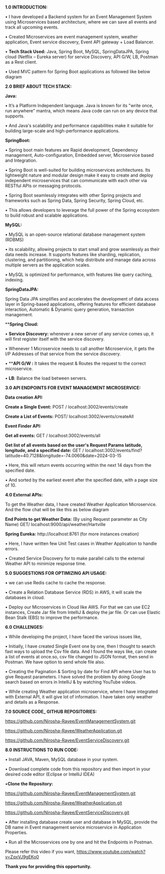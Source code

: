 **1.0	INTRODUCTION:**

•	I have developed a Backend system for an Event Management System using Microservices based architecture, where we can save all events and track all upcoming events.

•	Created Microservices are event management system, weather application, Event service discovery, Event API gateway + Load Balancer.

•	**Tech Stack Used:** Java, Spring Boot, MySQL, SpringDataJPA, Spring cloud (Netflix – Eureka server) for service Discovery, API G/W, LB, Postman as a Rest client.

•	Used MVC pattern for Spring Boot applications as followed like below diagram 

**2.0	BRIEF ABOUT TECH STACK:**

**Java:**

•	It’s a Platform Independent language. Java is known for its "write once, run anywhere" mantra, which means Java code can run on any device that supports. 

•	And Java's scalability and performance capabilities make it suitable for building large-scale and high-performance applications.

**SpringBoot:**

•	Spring boot main features are Rapid development, Dependency management, Auto-configuration, Embedded server, Microservice based and Integration.

•	Spring Boot is well-suited for building microservices architectures. Its lightweight nature and modular design make it easy to create and deploy independent microservices that can communicate with each other via RESTful APIs or messaging protocols.

•	Spring Boot seamlessly integrates with other Spring projects and frameworks such as Spring Data, Spring Security, Spring Cloud, etc. 

•	This allows developers to leverage the full power of the Spring ecosystem to build robust and scalable applications.

**MySQL:**

•	MySQL is an open-source relational database management system (RDBMS)

•	its scalability, allowing projects to start small and grow seamlessly as their data needs increase. It supports features like sharding, replication, clustering, and partitioning, which help distribute and manage data across multiple servers as the application scales.

•	MySQL is optimized for performance, with features like query caching, indexing.

**SpringDataJPA:**

Spring Data JPA simplifies and accelerates the development of data access layer in Spring-based applications, offering features for efficient database interaction, Automatic & Dynamic query generation, transaction management.

****Spring Cloud:**

•	**Service Discovery:** whenever a new server of any service comes up, it will first register itself with the service discovery. 

•	Whenever 1 Microservice needs to call another Microservice, it gets the I/P Addresses of that service from the service discovery.

•	****API G/W :** It takes the request & Routes the request to the correct microservice.

•	**LB**: Balance the load between servers.

**3.0	API ENDPOINTS FOR EVENT MANAGEMENT MICROSERVICE:**

**Data creation API:**

**Create a Single Event:**  POST / localhost:3002/events/create 

**Create a List of Events:**  POST/ localhost:3002/events/createAll

**Event Finder API:**

**Get all events:**  GET / localhost:3002/events/all

**Get list of all events based on the user's Request Params latitude, longitude, and a specified date:**  GET / localhost:3002/events/find?latitude=40.7128&longitude=-74.0060&date=2024-03-15

•	Here, this will return events occurring within the next 14 days from the specified date. 

•	And sorted by the earliest event after the specified date, with a page size of 10.

**4.0  External APIs:**

To get the Weather data, I have created Weather Application Microservice.  And the flow chat will be like this as below diagram
 
**End Points to get Weather Data:**   (By using Request parameter as City Name)  GET/ localhost:9000/api/weather/Hartville

**Spring Eureka:**  http://localhost:8761 (for more instances creation)

 
•	Here, I have written few Unit Test cases in Weather Application to handle errors.

•	Created Service Discovery  for to make parallel calls to the external Weather API to minimize response time.

**5.0	SUGGESTIONS FOR OPTIMIZING API USAGE:**

•	we can use Redis cache to cache the response.

•	Create a Relation Database Service (RDS) in AWS, it will scale the databases in cloud.

•	Deploy our Microservices in Cloud like AWS. For that we can use EC2 instances, Create Jar file from IntelliJ & deploy the jar file. Or can use Elastic Bean Stalk (EBS) to improve the performance.

**6.0	CHALLENGES:**

•	While developing the project, I have faced the various issues like,

•	Initially, I have created Single Event one by one, then I thought to search fast ways to upload the Csv file data. And I found the ways like, can create a list of events at once.so, csv file changed to JSON format, then send in Postman. We have option to send whole file also.

•	Creating the Pagination & Sorting by date for Find API where User has to give Request parameters. I have solved the problem by doing Google search based on errors in IntelliJ & by watching YouTube videos.

•	While creating Weather application microservice, where I have integrated with External API, it will give lot of information. I have taken only weather and details as a Response.

**7.0	SOURCE CODE_ GITHUB REPOSITORIES:**

https://github.com/Nirosha-Rayee/EventManagementSystem.git	

https://github.com/Nirosha-Rayee/WeatherApplication.git

https://github.com/Nirosha-Rayee/EventServiceDiscovery.git

**8.0	INSTRUCTIONS TO RUN CODE:**

•	Install JAVA, Maven, MySQL database in your system.

•	Download complete code from this repository and then import in your desired code editor (Eclipse or IntelliJ IDEA)

•**Clone the Repository:**

https://github.com/Nirosha-Rayee/EventManagementSystem.git

https://github.com/Nirosha-Rayee/WeatherApplication.git

https://github.com/Nirosha-Rayee/EventServiceDiscovery.git

•	After installing database create user and database in MySQL, provide the DB name in Event management service microservice in Application Properties.

•	Run all the Microservices one by one and hit the Endpoints in Postman.

Please refer this video if you want, https://www.youtube.com/watch?v=ZqxVJ9gEKo0

**Thank you for providing this opportunity.**








